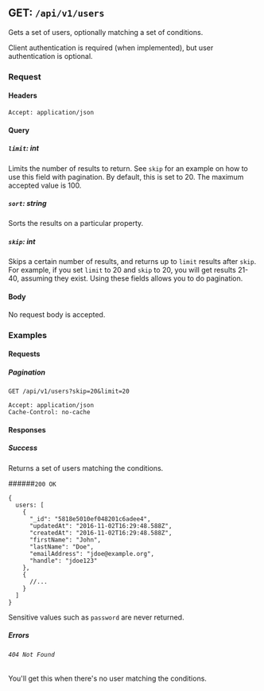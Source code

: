 ## GET: ```/api/v1/users```

Gets a set of users, optionally matching a set of conditions.



Client authentication is required (when implemented), but user
authentication is optional.

### Request

#### Headers

```Accept: application/json```

#### Query

##### ```limit```: int

Limits the number of results to return. See ```skip``` for an example
on how to use this field with pagination. By default, this is set to 20.
The maximum accepted value is 100.

##### ```sort```: string

Sorts the results on a particular property.

##### ```skip```: int

Skips a certain number of results, and returns up to ```limit``` results
after ```skip```. For example, if you set ```limit``` to 20 and ```skip```
to 20, you will get results 21-40, assuming they exist. Using
these fields allows you to do pagination.

#### Body

No request body is accepted.

### Examples

#### Requests

##### Pagination
```
GET /api/v1/users?skip=20&limit=20

Accept: application/json
Cache-Control: no-cache
```

#### Responses

##### Success

Returns a set of users matching the conditions.

######```200 OK```
```
{
  users: [
    {
      "_id": "5818e5010ef048201c6adee4",
      "updatedAt": "2016-11-02T16:29:48.588Z",
      "createdAt": "2016-11-02T16:29:48.588Z",
      "firstName": "John",
      "lastName": "Doe",
      "emailAddress": "jdoe@example.org",
      "handle": "jdoe123"
    },
    {
      //...
    }
  ]
}
```
Sensitive values such as ```password``` are never returned.
##### Errors

###### ```404 Not Found```
You'll get this when there's no user matching the conditions.